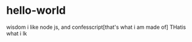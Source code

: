 # hello-world
wisdom
i like node js, and confesscript[that's what i am made of]                                                                                  THatis what i lk
